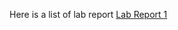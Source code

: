 Here is a list of lab report
[Lab Report 1](https://empire-penguin.github.io/lab-reports/lab-report-1-week-2.html)
